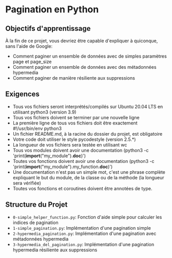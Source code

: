 # Pagination en Python

## Objectifs d'apprentissage
À la fin de ce projet, vous devriez être capable d'expliquer à quiconque, sans l'aide de Google:

- Comment paginer un ensemble de données avec de simples paramètres page et page_size
- Comment paginer un ensemble de données avec des métadonnées hypermedia
- Comment paginer de manière résiliente aux suppressions

## Exigences
- Tous vos fichiers seront interprétés/compilés sur Ubuntu 20.04 LTS en utilisant python3 (version 3.9)
- Tous vos fichiers doivent se terminer par une nouvelle ligne
- La première ligne de tous vos fichiers doit être exactement #!/usr/bin/env python3
- Un fichier README.md, à la racine du dossier du projet, est obligatoire
- Votre code doit utiliser le style pycodestyle (version 2.5.*)
- La longueur de vos fichiers sera testée en utilisant wc
- Tous vos modules doivent avoir une documentation (python3 -c 'print(__import__("my_module").__doc__)')
- Toutes vos fonctions doivent avoir une documentation (python3 -c 'print(__import__("my_module").my_function.__doc__)')
- Une documentation n'est pas un simple mot, c'est une phrase complète expliquant le but du module, de la classe ou de la méthode (la longueur sera vérifiée)
- Toutes vos fonctions et coroutines doivent être annotées de type.

## Structure du Projet
- `0-simple_helper_function.py`: Fonction d'aide simple pour calculer les indices de pagination
- `1-simple_pagination.py`: Implémentation d'une pagination simple
- `2-hypermedia_pagination.py`: Implémentation d'une pagination avec métadonnées hypermedia
- `3-hypermedia_del_pagination.py`: Implémentation d'une pagination hypermedia résiliente aux suppressions
